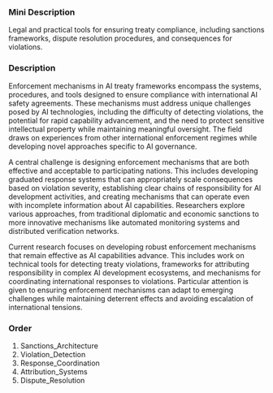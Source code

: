 ### Mini Description

Legal and practical tools for ensuring treaty compliance, including sanctions frameworks, dispute resolution procedures, and consequences for violations.

### Description

Enforcement mechanisms in AI treaty frameworks encompass the systems, procedures, and tools designed to ensure compliance with international AI safety agreements. These mechanisms must address unique challenges posed by AI technologies, including the difficulty of detecting violations, the potential for rapid capability advancement, and the need to protect sensitive intellectual property while maintaining meaningful oversight. The field draws on experiences from other international enforcement regimes while developing novel approaches specific to AI governance.

A central challenge is designing enforcement mechanisms that are both effective and acceptable to participating nations. This includes developing graduated response systems that can appropriately scale consequences based on violation severity, establishing clear chains of responsibility for AI development activities, and creating mechanisms that can operate even with incomplete information about AI capabilities. Researchers explore various approaches, from traditional diplomatic and economic sanctions to more innovative mechanisms like automated monitoring systems and distributed verification networks.

Current research focuses on developing robust enforcement mechanisms that remain effective as AI capabilities advance. This includes work on technical tools for detecting treaty violations, frameworks for attributing responsibility in complex AI development ecosystems, and mechanisms for coordinating international responses to violations. Particular attention is given to ensuring enforcement mechanisms can adapt to emerging challenges while maintaining deterrent effects and avoiding escalation of international tensions.

### Order

1. Sanctions_Architecture
2. Violation_Detection
3. Response_Coordination
4. Attribution_Systems
5. Dispute_Resolution
